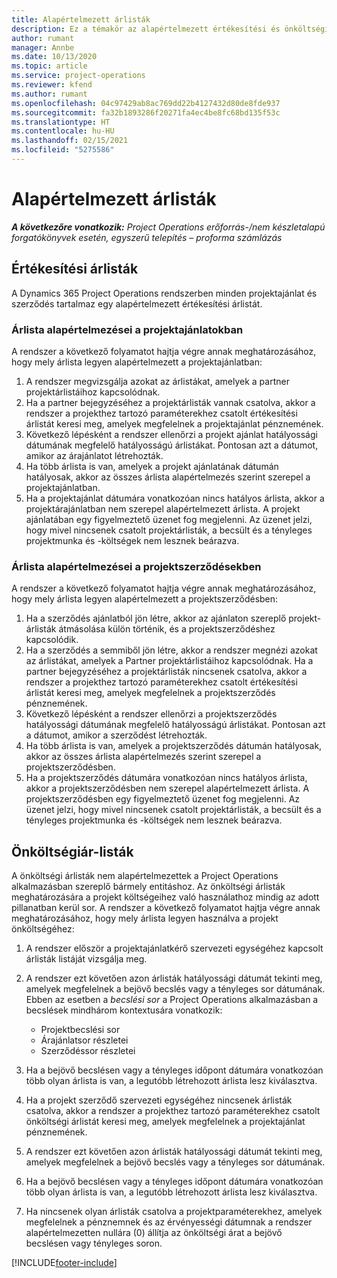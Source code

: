 ```yaml
---
title: Alapértelmezett árlisták
description: Ez a témakör az alapértelmezett értékesítési és önköltségi árlistákról nyújt tájékoztatást a Project Operations alkalmazásban.
author: rumant
manager: Annbe
ms.date: 10/13/2020
ms.topic: article
ms.service: project-operations
ms.reviewer: kfend
ms.author: rumant
ms.openlocfilehash: 04c97429ab8ac769dd22b4127432d80de8fde937
ms.sourcegitcommit: fa32b1893286f20271fa4ec4be8fc68bd135f53c
ms.translationtype: HT
ms.contentlocale: hu-HU
ms.lasthandoff: 02/15/2021
ms.locfileid: "5275586"
---
```

# <a name="default-price-lists"></a>Alapértelmezett árlisták

_**A következőre vonatkozik:** Project Operations erőforrás-/nem készletalapú forgatókönyvek esetén, egyszerű telepítés – proforma számlázás_

## <a name="sales-price-lists"></a>Értékesítési árlisták

A Dynamics 365 Project Operations rendszerben minden projektajánlat és szerződés tartalmaz egy alapértelmezett értékesítési árlistát. 

### <a name="price-list-default-on-project-quotes"></a>Árlista alapértelmezései a projektajánlatokban
A rendszer a következő folyamatot hajtja végre annak meghatározásához, hogy mely árlista legyen alapértelmezett a projektajánlatban:

1. A rendszer megvizsgálja azokat az árlistákat, amelyek a partner projektárlistáihoz kapcsolódnak. 
2. Ha a partner bejegyzéséhez a projektárlisták vannak csatolva, akkor a rendszer a projekthez tartozó paraméterekhez csatolt értékesítési árlistát keresi meg, amelyek megfelelnek a projektajánlat pénznemének.
3. Következő lépésként a rendszer ellenőrzi a projekt ajánlat hatályossági dátumának megfelelő hatályosságú árlistákat. Pontosan azt a dátumot, amikor az árajánlatot létrehozták.
4. Ha több árlista is van, amelyek a projekt ajánlatának dátumán hatályosak, akkor az összes árlista alapértelmezés szerint szerepel a projektajánlatban.
5. Ha a projektajánlat dátumára vonatkozóan nincs hatályos árlista, akkor a projektárajánlatban nem szerepel alapértelmezett árlista. A projekt ajánlatában egy figyelmeztető üzenet fog megjelenni. Az üzenet jelzi, hogy mivel nincsenek csatolt projektárlisták, a becsült és a tényleges projektmunka és -költségek nem lesznek beárazva.

### <a name="price-list-default-on-project-contracts"></a>Árlista alapértelmezései a projektszerződésekben 
A rendszer a következő folyamatot hajtja végre annak meghatározásához, hogy mely árlista legyen alapértelmezett a projektszerződésben:

1. Ha a szerződés ajánlatból jön létre, akkor az ajánlaton szereplő projekt-árlisták átmásolása külön történik, és a projektszerződéshez kapcsolódik.
2. Ha a szerződés a semmiből jön létre, akkor a rendszer megnézi azokat az árlistákat, amelyek a Partner projektárlistáihoz kapcsolódnak. Ha a partner bejegyzéséhez a projektárlisták nincsenek csatolva, akkor a rendszer a projekthez tartozó paraméterekhez csatolt értékesítési árlistát keresi meg, amelyek megfelelnek a projektszerződés pénznemének.
4. Következő lépésként a rendszer ellenőrzi a projektszerződés hatályossági dátumának megfelelő hatályosságú árlistákat. Pontosan azt a dátumot, amikor a szerződést létrehozták.
5. Ha több árlista is van, amelyek a projektszerződés dátumán hatályosak, akkor az összes árlista alapértelmezés szerint szerepel a projektszerződésben.
6. Ha a projektszerződés dátumára vonatkozóan nincs hatályos árlista, akkor a projektszerződésben nem szerepel alapértelmezett árlista. A projektszerződésben egy figyelmeztető üzenet fog megjelenni. Az üzenet jelzi, hogy mivel nincsenek csatolt projektárlisták, a becsült és a tényleges projektmunka és -költségek nem lesznek beárazva.

## <a name="cost-price-lists"></a>Önköltségiár-listák

A önköltségi árlisták nem alapértelmezettek a Project Operations alkalmazásban szereplő bármely entitáshoz. Az önköltségi árlisták meghatározására a projekt költségeihez való használathoz mindig az adott pillanatban kerül sor. A rendszer a következő folyamatot hajtja végre annak meghatározásához, hogy mely árlista legyen használva a projekt önköltségéhez:

1. A rendszer először a projektajánlatkérő szervezeti egységéhez kapcsolt árlisták listáját vizsgálja meg.
2. A rendszer ezt követően azon árlisták hatályossági dátumát tekinti meg, amelyek megfelelnek a bejövő becslés vagy a tényleges sor dátumának. Ebben az esetben a *becslési sor* a Project Operations alkalmazásban a becslések mindhárom kontextusára vonatkozik:

    - Projektbecslési sor
    - Árajánlatsor részletei
    - Szerződéssor részletei
  
3. Ha a bejövő becslésen vagy a tényleges időpont dátumára vonatkozóan több olyan árlista is van, a legutóbb létrehozott árlista lesz kiválasztva.
4. Ha a projekt szerződő szervezeti egységéhez nincsenek árlisták csatolva, akkor a rendszer a projekthez tartozó paraméterekhez csatolt önköltségi árlistát keresi meg, amelyek megfelelnek a projektajánlat pénznemének.
5. A rendszer ezt követően azon árlisták hatályossági dátumát tekinti meg, amelyek megfelelnek a bejövő becslés vagy a tényleges sor dátumának. 
6. Ha a bejövő becslésen vagy a tényleges időpont dátumára vonatkozóan több olyan árlista is van, a legutóbb létrehozott árlista lesz kiválasztva.
7. Ha nincsenek olyan árlisták csatolva a projektparaméterekhez, amelyek megfelelnek a pénznemnek és az érvényességi dátumnak a rendszer alapértelmezetten nullára (0) állítja az önköltségi árat a bejövő becslésen vagy tényleges soron.


[!INCLUDE[footer-include](../includes/footer-banner.md)]
